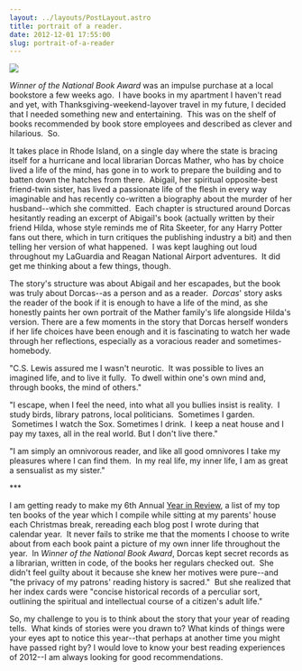 ```yaml
---
layout: ../layouts/PostLayout.astro
title: portrait of a reader.
date: 2012-12-01 17:55:00
slug: portrait-of-a-reader
---
```


[![](http://jacketupload.macmillanusa.com/jackets/high_res/jpgs/9780312424237.jpg)](http://jacketupload.macmillanusa.com/jackets/high_res/jpgs/9780312424237.jpg)

_Winner of the National Book Award_ was an impulse purchase at a local bookstore a few weeks ago.  I have books in my apartment I haven't read and yet, with Thanksgiving-weekend-layover travel in my future, I decided that I needed something new and entertaining.  This was on the shelf of books recommended by book store employees and described as clever and hilarious.  So.  

  

It takes place in Rhode Island, on a single day where the state is bracing itself for a hurricane and local librarian Dorcas Mather, who has by choice lived a life of the mind, has gone in to work to prepare the building and to batten down the hatches from there.  Abigail, her spiritual opposite-best friend-twin sister, has lived a passionate life of the flesh in every way imaginable and has recently co-written a biography about the murder of her husband--which she committed.  Each chapter is structured around Dorcas hesitantly reading an excerpt of Abigail's book (actually written by their friend Hilda, whose style reminds me of Rita Skeeter, for any Harry Potter fans out there, which in turn critiques the publishing industry a bit) and then telling her version of what happened.  I was kept laughing out loud throughout my LaGuardia and Reagan National Airport adventures.  It did get me thinking about a few things, though. 

  

The story's structure was about Abigail and her escapades, but the book was truly about Dorcas--as a person and as a reader.  _Dorcas_' story asks the reader of the book if it is enough to have a life of the mind, as she honestly paints her own portrait of the Mather family's life alongside Hilda's version. There are a few moments in the story that Dorcas herself wonders if her life choices have been enough and it is fascinating to watch her wade through her reflections, especially as a voracious reader and sometimes-homebody. 

  

"C.S. Lewis assured me I wasn't neurotic.  It was possible to lives an imagined life, and to live it fully.  To dwell within one's own mind and, through books, the mind of others." 

  

"I escape, when I feel the need, into what all you bullies insist is reality.  I study birds, library patrons, local politicians.  Sometimes I garden.  Sometimes I watch the Sox. Sometimes I drink.  I keep a neat house and I pay my taxes, all in the real world. But I don't live there." 

  

"I am simply an omnivorous reader, and like all good omnivores I take my pleasures where I can find them.  In my real life, my inner life, I am as great a sensualist as my sister."

  

\*\*\*

  

I am getting ready to make my 6th Annual [Year in Review](http://akindoflibrary.blogspot.com/search/label/year%20in%20review), a list of my top ten books of the year which I compile while sitting at my parents' house each Christmas break, rereading each blog post I wrote during that calendar year.  It never fails to strike me that the moments I choose to write about from each book paint a picture of my own inner life throughout the year.  In _Winner of the National Book Award_, Dorcas kept secret records as a librarian, written in code, of the books her regulars checked out.  She didn't feel guilty about it because she knew her motives were pure--and "the privacy of my patrons' reading history is sacred."  But she realized that her index cards were "concise historical records of a perculiar sort, outlining the spiritual and intellectual course of a citizen's adult life."   

  

So, my challenge to you is to think about the story that your year of reading tells.  What kinds of stories were you drawn to? What kinds of things were your eyes apt to notice this year--that perhaps at another time you might have passed right by? I would love to know your best reading experiences of 2012--I am always looking for good recommendations.